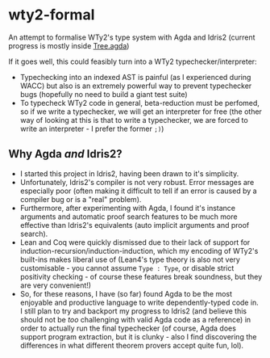 # wty2-formal
An attempt to formalise WTy2's type system with Agda and Idris2 (current progress is mostly inside [Tree.agda](./agda-src/Tree.agda))

If it goes well, this could feasibly turn into a WTy2 typechecker/interpreter:
- Typechecking into an indexed AST is painful (as I experienced during WACC) but also is an extremely powerful way to prevent typechecker bugs (hopefully no need to build a giant test suite)
- To typecheck WTy2 code in general, beta-reduction must be perfomed, so if we write a typechecker, we will get an interpreter for free (the other way of looking at this is that to write a typechecker, we are forced to write an interpreter - I prefer the former `;)`)

## Why Agda *and* Idris2?

- I started this project in Idris2, having been drawn to it's simplicity.
- Unfortunately, Idris2's compiler is not very robust. Error messages are especially poor (often making it difficult to tell if an error is caused by a compiler bug or is a "real" problem).
- Furthermore, after experimenting with Agda, I found it's instance arguments and automatic proof search features to be much more effective than Idris2's equivalents (auto implicit arguments and proof search).
- Lean and Coq were quickly dismissed due to their lack of support for induction-recursion/induction-induction, which my encoding of WTy2's built-ins makes liberal use of (Lean4's type theory is also not very customisable - you cannot assume `Type : Type`, or disable strict positivity checking - of course these features break soundness, but they are very convenient!)
- So, for these reasons, I have (so far) found Agda to be the most enjoyable and productive language to write dependently-typed code in. I still plan to try and backport my progress to Idris2 (and believe this should not be *too* challenging with valid Agda code as a reference) in order to actually run the final typechecker (of course, Agda does support program extraction, but it is clunky - also I find discovering the differences in what different theorem provers accept quite fun, lol).
